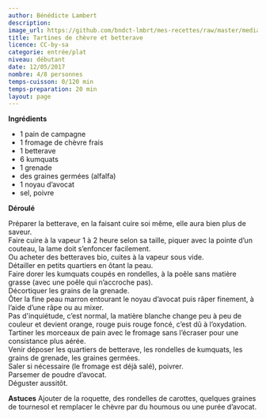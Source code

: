 ```yaml
---
author: Bénédicte Lambert
description: 
image_url: https://github.com/bndct-lmbrt/mes-recettes/raw/master/medias/tartine-betterave.jpg
title: Tartines de chèvre et betterave
licence: CC-by-sa
categorie: entrée/plat
niveau: débutant
date: 12/05/2017
nombre: 4/8 personnes
temps-cuisson: 0/120 min
temps-preparation: 20 min
layout: page
---
```



**Ingrédients**

* 1 pain de campagne
* 1 fromage de chèvre frais
* 1 betterave
* 6 kumquats
* 1 grenade
* des graines germées (alfalfa)
* 1 noyau d’avocat
* sel, poivre

**Déroulé**  

Préparer la betterave, en la faisant cuire soi même, elle aura bien plus de saveur.  
Faire cuire à la vapeur 1 à 2 heure selon sa taille, piquer avec la pointe d’un couteau, la lame doit s’enfoncer facilement.  
Ou acheter des betteraves bio, cuites à la vapeur sous vide.  
Détailler en petits quartiers en ôtant la peau.  
Faire dorer les kumquats coupés en rondelles, à la poêle sans matière grasse (avec une poêle qui n’accroche pas).  
Décortiquer les grains de la grenade.  
Ôter la fine peau marron entourant le noyau d’avocat puis râper finement, à l’aide d’une râpe ou au mixer.  
Pas d'inquiétude, c’est normal, la matière blanche change peu à peu de couleur et devient orange, rouge puis rouge foncé, c’est dû à l’oxydation.  
Tartiner les morceaux de pain avec le fromage sans l’écraser pour une consistance plus aérée.    
Venir déposer les quartiers de betterave, les rondelles de kumquats, les grains de grenade, les graines germées.   
Saler si nécessaire (le fromage est déjà salé), poivrer.  
Parsemer de poudre d’avocat.  
Déguster aussitôt.  

**Astuces** 
Ajouter de la roquette, des rondelles de carottes, quelques graines de tournesol et remplacer le chèvre par du houmous ou une purée d’avocat.